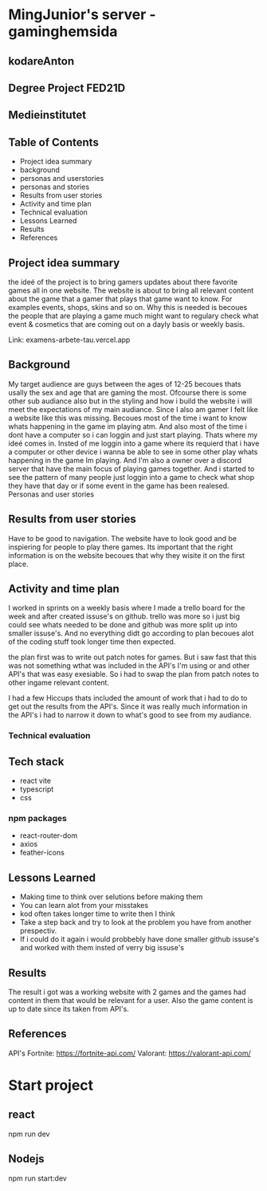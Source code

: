 # MingJunior's server - gaminghemsida

## kodareAnton

## Degree Project FED21D

## Medieinstitutet

## Table of Contents

- Project idea summary
- background
- personas and userstories
- personas and stories
- Results from user stories
- Activity and time plan
- Technical evaluation
- Lessons Learned
- Results
- References

## Project idea summary

the ideé of the project is to bring gamers updates about there favorite games all in one website.
The website is about to bring all relevant content about the game that a gamer that plays that game want to know. For examples events, shops, skins and so on. Why this is needed is becoues the people that are playing a game much might want to regulary check what event & cosmetics that are coming out on a dayly basis or weekly basis.

Link: examens-arbete-tau.vercel.app

## Background

My target audience are guys between the ages of 12-25 becoues thats usally the sex and age that are gaming the most. Ofcourse there is some other sub audiance also but in the styling and how i build the website i will meet the expectations of my main audiance.
Since I also am gamer I felt like a website like this was missing. Becoues most of the time i want to know whats happening in the game im playing atm. And also most of the time i dont have a computer so i can loggin and just start playing. Thats where my ideé comes in. Insted of me loggin into a game where its requierd that i have a computer or other device i wanna be able to see in some other play whats happening in the game Im playing. And I'm also a owner over a discord server that have the main focus of playing games together. And i started to see the pattern of many people just loggin into a game to check what shop they have that day or if some event in the game has been realesed.
Personas and user stories

## Results from user stories

Have to be good to navigation. The website have to look good and be inspiering for people to play there games. Its important that the right information is on the website becoues that why they wisite it on the first place.

## Activity and time plan

I worked in sprints on a weekly basis where I made a trello board for the week and after created issuse's on github.
trello was more so i just big could see whats needed to be done and github was more split up into smaller issuse's.
And no everything didt go according to plan becoues alot of the coding stuff took longer time then expected.

the plan first was to write out patch notes for games. But i saw fast that this was not something wthat was included in the API's I'm using or and other API's that was easy exesiable. So i had to swap the plan from patch notes to other ingame relevant content.

I had a few Hiccups thats included the amount of work that i had to do to get out the results from the API's. Since it was really much information in the API's i had to narrow it down to what's good to see from my audiance.

### Technical evaluation

## Tech stack

- react vite
- typescript
- css

### npm packages

- react-router-dom
- axios
- feather-icons

## Lessons Learned

- Making time to think over selutions before making them
- You can learn alot from your misstakes
- kod often takes longer time to write then I think
- Take a step back and try to look at the problem you have from another prespectiv.
- If i could do it again i would probbebly have done smaller github issuse's and worked with them insted of verry big issuse's

## Results

The result i got was a working website with 2 games and the games had content in them that would be relevant for a user. Also the game content is up to date since its taken from API's.

## References

API's
Fortnite: https://fortnite-api.com/
Valorant: https://valorant-api.com/

# Start project

## react

npm run dev

## Nodejs

npm run start:dev
